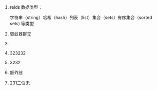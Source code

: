 1. reids 数据类型：

   字符串（string）哈希（hash）列表（list）集合（sets）有序集合（sorted sets) 等类型

   

2. 驱蚊器群无

3. 

4. 323232 

5. 3232 

6. 额外翁

7. 231二位无

   
